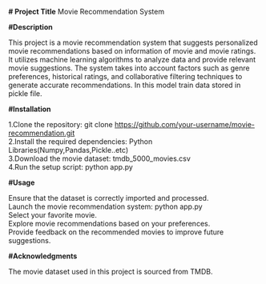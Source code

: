 **# Project Title**
Movie Recommendation System

**#Description**

This project is a movie recommendation system that suggests personalized movie recommendations based on information of movie and movie ratings. It utilizes machine learning algorithms to analyze data and provide relevant movie suggestions. The system takes into account factors such as genre preferences, historical ratings, and collaborative filtering techniques to generate accurate recommendations. In this model train data stored in pickle file. 

**#Installation**

1.Clone the repository: git clone https://github.com/your-username/movie-recommendation.git </br>
2.Install the required dependencies: Python Libraries(Numpy,Pandas,Pickle..etc) </br>
3.Download the movie dataset: tmdb_5000_movies.csv </br>
4.Run the setup script: python app.py </br>

**#Usage**

Ensure that the dataset is correctly imported and processed.</br>
Launch the movie recommendation system: python app.py</br>
Select your favorite movie.</br>
Explore movie recommendations based on your preferences.</br>
Provide feedback on the recommended movies to improve future suggestions.</br>

**#Acknowledgments**

The movie dataset used in this project is sourced from TMDB.

